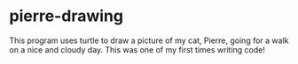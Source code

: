 # pierre-drawing
This program uses turtle to draw a picture of my cat, Pierre, going for a walk on a nice and cloudy day.
This was one of my first times writing code!
